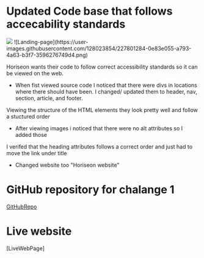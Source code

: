# Updated Code base that follows accecability standards
<img src="Landing-page">
![Landing-page](https://user-images.githubusercontent.com/128023854/227801284-0e83e055-a793-4a63-b3f7-3596276749d4.png)

Horiseon wants their code to follow correct accessibility standards so it can be viewed on the web.

* When fist viewed source code I noticed that there were divs in locations where there should have been. I changed/ updated them to header, nav, section, article, and footer.

 Viewing the structure of the HTML elements they look pretty well and follow a stuctured order 

* After viewing images i noticed that there were no alt attributes so I added those

I verifed that the heading attributes follows a correct order and just had to move the link under title

* Changed website too "Horiseon website"

# GitHub repository for chalange 1
[GitHubRepo](https://github.com/rdiego56/Landing-page-project)

# Live website 
[LiveWebPage] 
